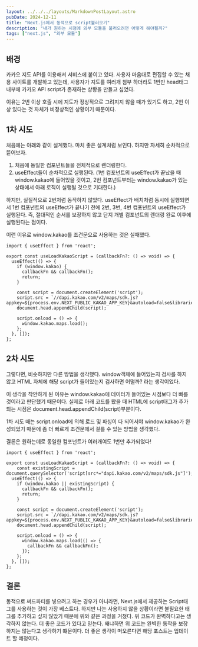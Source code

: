 ```yaml
---
layout: ../../../layouts/MarkdownPostLayout.astro
pubDate: 2024-12-11
title: "Next.js에서 동적으로 script불러오기"
description: "내가 원하는 시점에 외부 모듈을 불러오려면 어떻게 해야될까?"
tags: ["next.js", "외부 모듈"]
---
```


## 배경
카카오 지도 API를 이용해서 서비스에 붙이고 있다. 사용자 마음대로 편집할 수 있는 채용 사이트를 개발하고 있는데, 사용자가 지도를 여러개 첨부 하더라도 1번만 head태그 내부에 카카오 API script가 존재하는 상황을 만들고 싶었다.

이유는 2번 이상 호출 시에 지도가 정상적으로 그려지지 않을 때가 있기도 하고, 2번 이상 있다는 것 자체가 비정상적인 상황이기 때문이다.

## 1차 시도

처음에는 아래와 같이 설계했다. 마치 좋은 설계처럼 보인다. 하지만 자세히 순차적으로 뜯어보자.
1. 처음에 동일한 컴포넌트들을 전체적으로 렌더링한다.
2. useEffect들이 순차적으로 실행된다. (1번 컴포넌트의 useEffect가 끝났을 때 window.kakao에 들어있을 것이고, 2번 컴포넌트부터는 window.kakao가 있는 상태에서 아래 로직이 실행될 것으로 기대한다.)

하지만, 실질적으로 2번처럼 동작하지 않았다. useEffect가 배치처럼 동시에 실행되면서 1번 컴포넌트의 useEffect가 끝나기 전에 2번, 3번, 4번 컴포넌트의 useEffect가 실행된다. 즉, 절대적인 순서를 보장하지 않고 단지 개별 컴포넌트의 렌더링 완료 이후에 실행된다는 점이다.

이런 이유로 window.kakao를 조건문으로 사용하는 것은 실패했다.

```tsx
import { useEffect } from 'react';

export const useLoadKakaoScript = (callbackFn?: () => void) => {
  useEffect(() => {
    if (window.kakao) {
      callbackFn && callbackFn();
      return;
    }

    const script = document.createElement('script');
    script.src = `//dapi.kakao.com/v2/maps/sdk.js?appkey=${process.env.NEXT_PUBLIC_KAKAO_APP_KEY}&autoload=false&libraries=services,clusterer,drawing`;
    document.head.appendChild(script);

    script.onload = () => {
      window.kakao.maps.load();
    };
  }, []);
};

```

## 2차 시도

그렇다면, 비슷하지만 다른 방법을 생각했다. window객체에 들어있는지 검사를 하지 않고 HTML 자체에 해당 script가 들어있는지 검사하면 어떨까? 라는 생각이었다.

이 생각을 착안하게 된 이유는 window.kakao에 데이터가 들어있는 시점보다 더 빠를 것이라고 판단했기 때문이다.
실제로 아래 코드를 봤을 때 HTML에 script태그가 추가되는 시점은 document.head.appendChild(script)부분이다.

1차 시도 때는 script.onload에 의해 로드 및 파싱이 다 되어서야 window.kakao가 완성되었기 때문에 좀 더 빠르게 조건문에서 걸를 수 있는 방법을 생각했다.

결론은 원하는데로 동일한 컴포넌트가 여러개여도 1번만 추가되었다!

```tsx
import { useEffect } from 'react';

export const useLoadKakaoScript = (callbackFn?: () => void) => {
    const existingScript = document.querySelector('script[src*="dapi.kakao.com/v2/maps/sdk.js"]');
  useEffect(() => {
    if (window.kakao || existingScript) {
      callbackFn && callbackFn();
      return;
    }

    const script = document.createElement('script');
    script.src = `//dapi.kakao.com/v2/maps/sdk.js?appkey=${process.env.NEXT_PUBLIC_KAKAO_APP_KEY}&autoload=false&libraries=services,clusterer,drawing`;
    document.head.appendChild(script);

    script.onload = () => {
      window.kakao.maps.load(() => {
        callbackFn && callbackFn();
      });
    };
  }, []);
};

```

## 결론

동적으로 써드파티를 넣으려고 하는 경우가 아니라면, Next.js에서 제공하는 Script태그를 사용하는 것이 가장 베스트다. 하지만 나는 사용하지 않을 상황이라면 불필요한 태그를 추가하고 싶지 않았기 때문에 위와 같은 과정을 거쳤다. 위 코드가 완벽하다고는 생각하지 않는다. 더 좋은 코드가 있다고 믿는다. 왜냐하면 위 코드는 완벽한 동작을 보장하지는 않는다고 생각하기 떄문이다. 더 좋은 생각이 떠오른다면 해당 포스트는 업데이트 할 예정이다.
